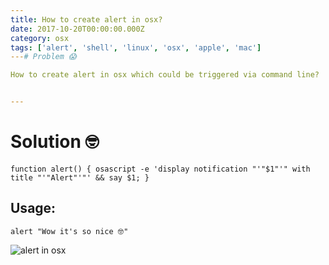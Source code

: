 ```yaml
---
title: How to create alert in osx?
date: 2017-10-20T00:00:00.000Z
category: osx
tags: ['alert', 'shell', 'linux', 'osx', 'apple', 'mac']
---# Problem 😱

How to create alert in osx which could be triggered via command line?


---
```


# Solution 🤓

```
function alert() { osascript -e 'display notification "'"$1"'" with title "'"Alert"'"' && say $1; }
```


## Usage:
```
alert "Wow it's so nice 🤓"
```

![alert in osx](https://i.imgur.com/cStOkYe.png)
